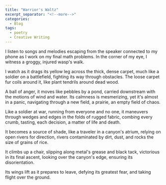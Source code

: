 ```yaml
---
title: "Warrior's Waltz"
excerpt_separator: "<!--more-->"
categories:
  - Blog
tags:
  - poetry 
  - Creative Writing
---
```


I listen to songs and melodies escaping
from the speaker connected to my phone
as I work on my final math problems.
In the corner of my eye,
I witness a groggy, injured wasp's walk.

I watch as it drags its yellow leg
across the thick, dense carpet,
much like a soldier on a battlefield,
fighting its way through obstacles.
The loose carpet fur coils around it,
like plant tendrils around dead wood.

A ball of anger, it moves like pebbles
by a pond, carried downstream
with the motions of wind and water.
Its calmness is mesmerizing,
yet it's almost in a panic,
navigating through a new field, a prairie,
an empty field of chaos.

Like a soldier at war, running from everyone
and no one,
it maneuvers through wedges and edges
in the folds of rugged fabric,
combing every crumb, tasting,
each decision,
 a matter of life and death.

It becomes a source of shade, like a traveler
in a canyon's atrium, relying on open rivers
for direction,
rivers contaminated by dirt, dust,
and rocks the size of grains of rice.

It climbs up a chair, slipping along metal's grease
and black tack,
victorious in its final ascent,
looking over the canyon's edge,
ensuring its disorientation.

Its wings lift as it prepares to leave,
defying its greatest fear,
and taking flight over the ground.

